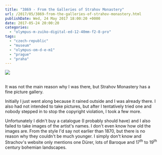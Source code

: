 ```yaml
---
title: "3869 - From the Galleries of Strahov Monastery"
url: /2017/05/3869-from-the-galleries-of-strahov-monastery.html
publishDate: Wed, 24 May 2017 18:00:20 +0000
date: 2017-05-24 20:00:20
categories: 
  - "olympus-m-zuiko-digital-ed-12-40mm-f2-8-pro"
tags: 
  - "czech-republic"
  - "museum"
  - "olympus-om-d-e-m1"
  - "prague"
  - "praha"
---
```

<div class="container">
<div class="center"><a target="_blank" href="https://d25zfm9zpd7gm5.cloudfront.net/1200x1200/2016/20161024_151343_lr.jpg"><img class="webfeedsFeaturedVisual" src="https://d25zfm9zpd7gm5.cloudfront.net/0600x0600/2016/20161024_151343_lr.jpg" /></a></div>
</div>
<br />

<a target="_blank" href="https://d25zfm9zpd7gm5.cloudfront.net/1200x1200/2016/20161024_151523_lr.jpg"><img style="margin: 0pt 0px 0pt 10px; float: right;" src="https://d25zfm9zpd7gm5.cloudfront.net/0150x0150/2016/20161024_151523_lr.jpg" alt="" border="0" /></a> It was not the main reason why I was there, but Strahov Monastery has a fine picture gallery. 

<a target="_blank" href="https://d25zfm9zpd7gm5.cloudfront.net/1200x1200/2016/20161024_151305_lr.jpg"><img style="margin: 0pt 10px 0pt 0px; float: left;" src="https://d25zfm9zpd7gm5.cloudfront.net/0150x0150/2016/20161024_151305_lr.jpg" alt="" border="0" /></a> Initially I just went along because it rained outside and I was already there. I also had not intended to take pictures, but after I tentatively tried one and nobody stepped in to stop the copyright violation, I took a few more.

<a target="_blank" href="https://d25zfm9zpd7gm5.cloudfront.net/1200x1200/2016/20161024_151444_lr.jpg"><img style="margin: 0pt 0px 0pt 10px; float: right;" src="https://d25zfm9zpd7gm5.cloudfront.net/0150x0150/2016/20161024_151444_lr.jpg" alt="" border="0" /></a> Unfortunately I didn't buy a catalogue (I probably should have) and I also failed to take images of the artist's names. I don't even know how old the images are. From the style I'd say not earlier than 1870, but there is no reason why they couldn't be much younger. I simply don't know and Strachov's website only mentions one Dürer, lots of Baroque and 17<sup>th</sup> to 19<sup>th</sup> century bohemian landscapes.
